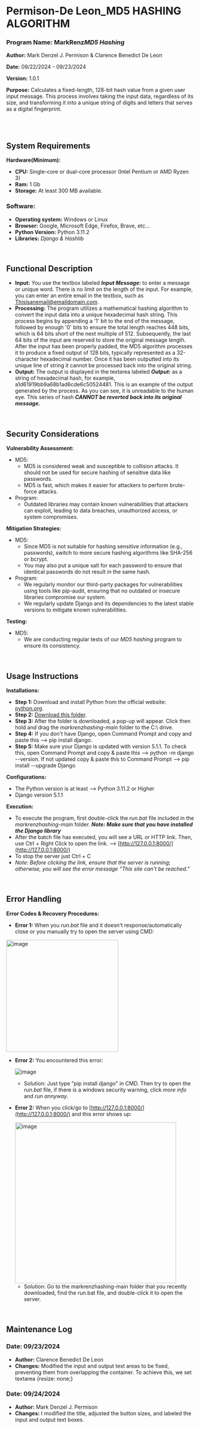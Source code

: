# Permison-De Leon_MD5 HASHING ALGORITHM

### Program Name: MarkRenz*MD5 Hashing*

**Author:** Mark Denzel J. Permison & Clarence Benedict De Leon

**Date:** 09/22/2024 - 09/23/2024

**Version:** 1.0.1

**Purpose:** Calculates a fixed-length, 128-bit hash value from a given user input message. This process involves taking the input data, regardless of its size, and transforming it into a unique string of digits and letters that serves as a digital fingerprint.

<br>
<br>

## System Requirements
**Hardware(Minimum):**

* **CPU:** Single-core or dual-core processor (Intel Pentium or AMD Ryzen 3)
* **Ram:** 1 Gb 
* **Storage:** At least 300 MB available.


### Software:
* **Operating system:** Windows or Linux
* **Browser:** Google, Microsoft Edge, Firefox, Brave, etc... 
* **Python Version:** Python 3.11.2
* **Libraries:** *Django & Hashlib*

<br>

## Functional Description
* **Input:** You use the textbox labeled ***Input Message:*** to enter a message or unique word. There is no limit on the length of the input. For example, you can enter an entire email in the textbox, such as Thisisanemail@emaildomain.com.
* **Processing:** The program utilizes a mathematical hashing algorithm to convert the input data into a unique hexadecimal hash string. This process begins by appending a '1' bit to the end of the message, followed by enough '0' bits to ensure the total length reaches 448 bits, which is 64 bits short of the next multiple of 512. Subsequently, the last 64 bits of the input are reserved to store the original message length. After the input has been properly padded, the MD5 algorithm processes it to produce a fixed output of 128 bits, typically represented as a 32-character hexadecimal number. Once it has been outputted into its unique line of string it cannot be processed back into the original string.
* **Output:** The output is displayed in the textarea labeled ***Output:*** as a string of hexadecimal hash, for example, a1d61919bb9a68b1ad6cde6c50524481. This is an example of the output generated by the process. As you can see, it is unreadable to the human eye. This series of hash ***CANNOT be reverted back into its original message.***


<br>

## Security Considerations
**Vulnerability Assessment:**
+ MD5:
    * MD5 is considered weak and susceptible to collision attacks. It should not be used for secure hashing of sensitive data like passwords.
    * MD5 is fast, which makes it easier for attackers to perform brute-force attacks.
+ Program:
    * Outdated libraries may contain known vulnerabilities that attackers can exploit, leading to data breaches, unauthorized access, or system compromises.

**Mitigation Strategies:**
+ MD5:
    * Since MD5 is not suitable for hashing sensitive information (e.g., passwords), switch to more secure hashing algorithms like SHA-256 or bcrypt.
    * You may also put a unique salt for each password to ensure that identical passwords do not result in the same hash.
+ Program:
    * We regularly monitor our third-party packages for vulnerabilities using tools like pip-audit, ensuring that no outdated or insecure libraries compromise our system.
    * We regularly update Django and its dependencies to the latest stable versions to mitigate known vulnerabilities.

**Testing:**
+ MD5:
    * We are conducting regular tests of our *MD5 hashing* program to ensure its consistency.
<br>

## Usage Instructions
**Installations:**
* **Step 1:** Download and install Python from the official website: [python.org](https://www.python.org/).
* **Step 2:** [Download this folder](https://github.com/Mark-Denzel/markrenzhashing/archive/refs/heads/main.zip).
* **Step 3:** After the folder is downloaded, a pop-up will appear. Click then hold and drag the *markrenzhashing-main* folder to the C:\ drive.
* **Step 4:** If you don't have Django, open Command Prompt and copy and paste this --> pip install django.
* **Step 5:** Make sure your Django is updated with version 5.1.1. To check this, open Command Prompt and copy & paste this --> python -m django --version. If not updated copy & paste this to Command Prompt --> pip install --upgrade Django

**Configurations:**
* The Python version is at least --> Python 3.11.2 or Higher
* Django version 5.1.1

**Execution:**
* To execute the program, first double-click the *run.bat* file included in the *markrenzhashing-main* folder. ***Note: Make sure that you have installed the Django library***
* After the batch file has executed, you will see a URL or HTTP link. Then, use Ctrl + Right Click to open the link. --> [http://127.0.0.1:8000/](http://127.0.0.1:8000/)
* To stop the server just  Ctrl + C
* *Note: Before clicking the link, ensure that the server is running; otherwise, you will see the error message "This site can’t be reached."*

<br>

## Error Handling
**Error Codes & Recovery Procedures:**
+ **Error 1:** When you *run.bat* file and it doesn't response/automatically close or you manually try to open the server using CMD:

<img width="300" alt="image" src="https://github.com/user-attachments/assets/5df36cc5-1271-42ad-a888-6c78eb950f3c">

+ **Error 2:** You encountered this error:

  ![image](https://github.com/user-attachments/assets/d1f98a45-22cc-44d7-87cd-a9e69dd882b4)

     * Solution: Just type "pip install django" in CMD. Then try to open the *run.bat* file, if there is a windows security warning, click *more info* and *run annyway*.
 
+ **Error 2:** When you click/go to [http://127.0.0.1:8000/](http://127.0.0.1:8000/) and this error shows up:

  <img width="431" alt="image" src="https://github.com/user-attachments/assets/424a6e84-7adb-409f-ad56-25336af5afed">

     * Solution: Go to the markrenzhashing-main folder that you recently downloaded, find the run.bat file, and double-click it to open the server.

<br>

## Maintenance Log
### **Date:** 09/23/2024
   * **Author:** Clarence Benedict De Leon
   * **Changes:** Modified the input and output text areas to be fixed, preventing them from overlapping the container. To achieve this, we set textarea {resize: none;}

### **Date:** 09/24/2024
   * **Author:** Mark Denzel J. Permison
   * **Changes:** I modified the title, adjusted the button sizes, and labeled the input and output text boxes.
